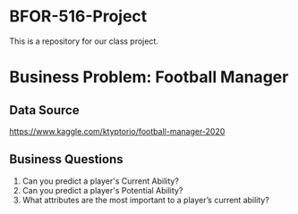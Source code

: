 # BFOR-516-Project
This is a repository for our class project.
# Business Problem: Football Manager
## Data Source
https://www.kaggle.com/ktyptorio/football-manager-2020 
## Business Questions
1.	Can you predict a player's Current Ability?
2.	Can you predict a player's Potential Ability?
3.	What attributes are the most important to a player’s current ability?


